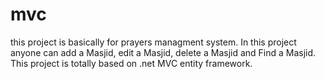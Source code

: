 # mvc
this project is basically for prayers managment system.
In this project anyone can add a Masjid, edit a Masjid, delete a Masjid and Find a Masjid.
This project is totally based on .net MVC entity framework.
